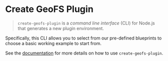 # Create GeoFS Plugin

> `create-geofs-plugin` is a _command line interface_ (CLI) for Node.js that generates a new plugin environment.

Specifically, this CLI allows you to select from our pre-defined blueprints to choose a basic working example to start from.

See the [documentation][] for more details on how to use `create-geofs-plugin`.

[documentation]: https://gpsystem.github.io/create-geofs-plugin/
